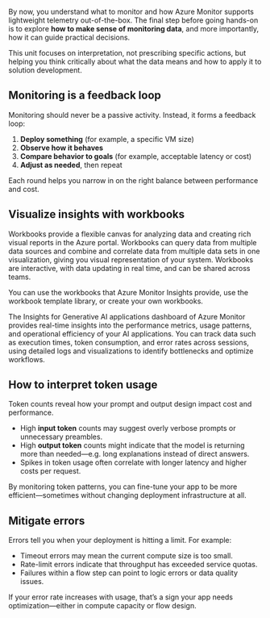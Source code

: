 By now, you understand what to monitor and how Azure Monitor supports lightweight telemetry out-of-the-box. The final step before going hands-on is to explore **how to make sense of monitoring data**, and more importantly, how it can guide practical decisions.

This unit focuses on interpretation, not prescribing specific actions, but helping you think critically about what the data means and how to apply it to solution development.

## Monitoring is a feedback loop

Monitoring should never be a passive activity. Instead, it forms a feedback loop:

1. **Deploy something** (for example, a specific VM size)
2. **Observe how it behaves**
3. **Compare behavior to goals** (for example, acceptable latency or cost)
4. **Adjust as needed**, then repeat

Each round helps you narrow in on the right balance between performance and cost.

## Visualize insights with workbooks

Workbooks provide a flexible canvas for analyzing data and creating rich visual reports in the Azure portal. Workbooks can query data from multiple data sources and combine and correlate data from multiple data sets in one visualization, giving you visual representation of your system. Workbooks are interactive, with data updating in real time, and can be shared across teams.

You can use the workbooks that Azure Monitor Insights provide, use the workbook template library, or create your own workbooks.

The Insights for Generative AI applications dashboard of Azure Monitor provides real-time insights into the performance metrics, usage patterns, and operational efficiency of your AI applications. You can track data such as execution times, token consumption, and error rates across sessions, using detailed logs and visualizations to identify bottlenecks and optimize workflows.

## How to interpret token usage

Token counts reveal how your prompt and output design impact cost and performance.

- High **input token** counts may suggest overly verbose prompts or unnecessary preambles.
- High **output token** counts might indicate that the model is returning more than needed—e.g. long explanations instead of direct answers.
- Spikes in token usage often correlate with longer latency and higher costs per request.

By monitoring token patterns, you can fine-tune your app to be more efficient—sometimes without changing deployment infrastructure at all.

## Mitigate errors

Errors tell you when your deployment is hitting a limit. For example:

- Timeout errors may mean the current compute size is too small.
- Rate-limit errors indicate that throughput has exceeded service quotas.
- Failures within a flow step can point to logic errors or data quality issues.

If your error rate increases with usage, that’s a sign your app needs optimization—either in compute capacity or flow design.
